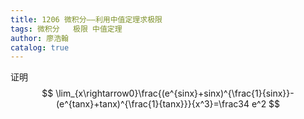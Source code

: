 ```yaml
---
title: 1206 微积分——利用中值定理求极限
tags: 微积分   极限 中值定理
author: 廖浩翰
catalog: true
---
```

证明
$$
\lim_{x\rightarrow0}\frac{(e^{sinx}+sinx)^{\frac{1}{sinx}}-(e^{tanx}+tanx)^{\frac{1}{tanx}}}{x^3}=\frac34 e^2
$$
<!---more>
解答:

$$
\begin{align}
记f(x)=(e^x+x)^{\frac{1}{x}}，则原式&=\lim_{x\rightarrow 0}  \frac{f(\sin x)-f(\tan x)}{x^3}
\\由拉格朗日中值定理，原式&=\lim_{\xi \rightarrow 0}\frac{f^\prime(\xi)(\sin x -\tan x)}{x^3}
\\&=-\frac12\lim_{\xi \rightarrow 0}f^\prime(\xi)
\\现计算\lim_{x \rightarrow 0}f^\prime(x),
\lim_{x \rightarrow 0}f^\prime(x)&=(e^x+x)^{\frac{1}{x}}{[\frac{\ln (e^x+x)}{x}]}^\prime
\\&=\lim_{x\rightarrow 0}(e^x+x)^{\frac{1}{x}} \lim_{x \rightarrow0}[-\frac{1}{x^2}\ln (x+e^x)+\frac{1+e^x}{x(x+e^x)}]
\\&=e^2\lim_{x\rightarrow 0}\frac{\frac{e^x+1}{e^x+x}x-2x}{x^2}+e^2\lim_{x\rightarrow 0}\frac{2x-\ln(e^x+x)}{x^2}
\\由洛必达法则，上式&=e^2\lim_{x\rightarrow0}\frac{\frac{e^x+1}{e^x+x}-2}{x}+e^2\lim_{x\rightarrow0}\frac{2-\frac{e^x+1}{e^x+x}}{2x}
\\&=e^2\lim_{x\rightarrow0}\frac{\frac{e^x+1}{e^x+x}-2}{2x}=-\frac32e^2
\\ \Longrightarrow原式=(-\frac12)×(-\frac32&e^2)=\frac34e^2,原题即证

\end{align}
$$
